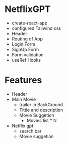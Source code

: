 # NetflixGPT

- create-react-app
- configured Tailwind css
- Header
- Routing of App
- Login Form
- SignUp Form 
- Form validation
- useRef Hooks

# Features

- Header
- Main Movie
    - trailor in BackGround
    - Tittle and description
    - Movie Suggetion
        - Movies list * N
- Netflix gpt
    - search bar
    - Movie suggetion